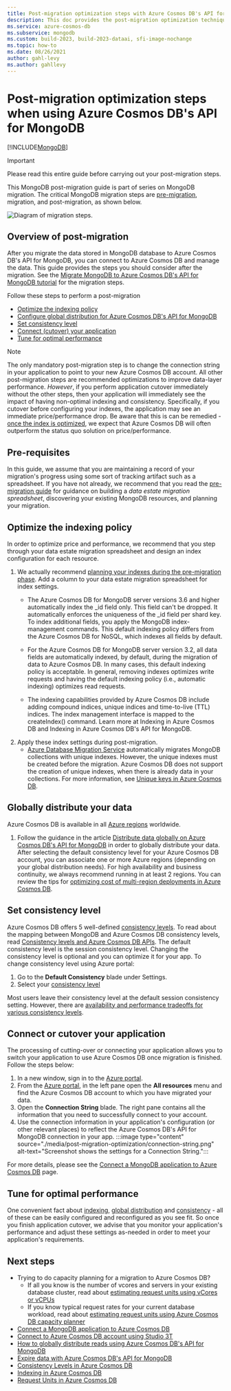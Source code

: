 ```yaml
---
title: Post-migration optimization steps with Azure Cosmos DB's API for MongoDB
description: This doc provides the post-migration optimization techniques from MongoDB to Azure Cosmos DB's APi for MongoDB.
ms.service: azure-cosmos-db
ms.subservice: mongodb
ms.custom: build-2023, build-2023-dataai, sfi-image-nochange
ms.topic: how-to
ms.date: 08/26/2021
author: gahl-levy
ms.author: gahllevy
---
```


# Post-migration optimization steps when using Azure Cosmos DB's API for MongoDB
[!INCLUDE[MongoDB](~/reusable-content/ce-skilling/azure/includes/cosmos-db/includes/appliesto-mongodb.md)]

> [!IMPORTANT]  
> Please read this entire guide before carrying out your post-migration steps.
>

This MongoDB post-migration guide is part of series on MongoDB migration. The critical MongoDB migration steps are [pre-migration](pre-migration-steps.md), migration, and post-migration, as shown below.

![Diagram of migration steps.](~/reusable-content/ce-skilling/azure/media/cosmos-db/overall-migration-steps.png)

## Overview of post-migration

After you migrate the data stored in MongoDB database to Azure Cosmos DB's API for MongoDB, you can connect to Azure Cosmos DB and manage the data. This guide provides the steps you should consider after the migration. See the [Migrate MongoDB to Azure Cosmos DB's API for MongoDB tutorial](../../dms/tutorial-mongodb-cosmos-db.md) for the migration steps.

Follow these steps to perform a post-migration

- [Optimize the indexing policy](#optimize-the-indexing-policy)
- [Configure global distribution for Azure Cosmos DB's API for MongoDB](#globally-distribute-your-data)
- [Set consistency level](#set-consistency-level)
- [Connect (cutover) your application](#connect-or-cutover-your-application)
- [Tune for optimal performance](#tune-for-optimal-performance)

> [!NOTE]
> The only mandatory post-migration step is to change the connection string in your application to point to your new Azure Cosmos DB account. All other post-migration steps are recommended optimizations to improve data-layer performance. *However*, if you perform application cutover immediately without the other steps, then your application will immediately see the impact of having non-optimal indexing and consistency. Specifically, if you cutover before configuring your indexes, the application may see an immediate price/performance drop. Be aware that this is can be remedied - [once the index is optimized](#optimize-the-indexing-policy), we expect that Azure Cosmos DB will often outperform the status quo solution on price/performance.
>

## Pre-requisites

In this guide, we assume that you are maintaining a record of your migration's progress using some sort of tracking artifact such as a spreadsheet. If you have not already, we recommend that you read the [pre-migration guide](pre-migration-steps.md) for guidance on building a *data estate migration spreadsheet*, discovering your existing MongoDB resources, and planning your migration.

## Optimize the indexing policy

In order to optimize price and performance, we recommend that you step through your data estate migration spreadsheet and design an index configuration for each resource. 
1. We actually recommend [planning your indexes during the pre-migration phase](pre-migration-steps.md#post-migration). Add a column to your data estate migration spreadsheet for index settings. 
   * The Azure Cosmos DB for MongoDB server versions 3.6 and higher automatically index the _id field only. This field can't be dropped. It automatically enforces the uniqueness of the _id field per shard key. To index additional fields, you apply the MongoDB index-management commands. This default indexing policy differs from the Azure Cosmos DB for NoSQL, which indexes all fields by default.

   * For the Azure Cosmos DB for MongoDB server version 3.2, all data fields are automatically indexed, by default, during the migration of data to Azure Cosmos DB. In many cases, this default indexing policy is acceptable. In general, removing indexes optimizes write requests and having the default indexing policy (i.e., automatic indexing) optimizes read requests.

   * The indexing capabilities provided by Azure Cosmos DB include adding compound indices, unique indices and time-to-live (TTL) indices. The index management interface is mapped to the createIndex() command. Learn more at Indexing in Azure Cosmos DB and Indexing in Azure Cosmos DB's API for MongoDB.
2. Apply these index settings during post-migration.
   * [Azure Database Migration Service](../../dms/tutorial-mongodb-cosmos-db.md) automatically migrates MongoDB collections with unique indexes. However, the unique indexes must be created before the migration. Azure Cosmos DB does not support the creation of unique indexes, when there is already data in your collections. For more information, see [Unique keys in Azure Cosmos DB](../unique-keys.md).

## Globally distribute your data

Azure Cosmos DB is available in all [Azure regions](https://azure.microsoft.com/regions/#services) worldwide. 
1. Follow the guidance in the article [Distribute data globally on Azure Cosmos DB's API for MongoDB](tutorial-global-distribution.md) in order to globally distribute your data. After selecting the default consistency level for your Azure Cosmos DB account, you can associate one or more Azure regions (depending on your global distribution needs). For high availability and business continuity, we always recommend running in at least 2 regions. You can review the tips for [optimizing cost of multi-region deployments in Azure Cosmos DB](../optimize-cost-regions.md).

## Set consistency level

Azure Cosmos DB offers 5 well-defined [consistency levels](../consistency-levels.md). To read about the mapping between MongoDB and Azure Cosmos DB consistency levels, read [Consistency levels and Azure Cosmos DB APIs](../consistency-levels.md). The default consistency level is the session consistency level. Changing the consistency level is optional and you can optimize it for your app. To change consistency level using Azure portal:

1. Go to the **Default Consistency** blade under Settings.
2. Select your [consistency level](../consistency-levels.md)

Most users leave their consistency level at the default session consistency setting. However, there are [availability and performance tradeoffs for various consistency levels](../consistency-levels.md).

## Connect or cutover your application

The processing of cutting-over or connecting your application allows you to switch your application to use Azure Cosmos DB once migration is finished. Follow the steps below:

1. In a new window, sign in to the [Azure portal](https://www.portal.azure.com/).
2. From the [Azure portal](https://www.portal.azure.com/), in the left pane open the **All resources** menu and find  the Azure Cosmos DB account to which you have migrated your data.
3. Open the **Connection String** blade. The right pane contains all the information that you need to successfully connect to your account.
4. Use the connection information in your application's configuration (or other relevant places) to reflect the Azure Cosmos DB's API for MongoDB connection in your app.
:::image type="content" source="./media/post-migration-optimization/connection-string.png" alt-text="Screenshot shows the settings for a Connection String.":::

For more details, please see the [Connect a MongoDB application to Azure Cosmos DB](connect-account.yml) page.

## Tune for optimal performance

One convenient fact about [indexing](#optimize-the-indexing-policy), [global distribution](#globally-distribute-your-data) and [consistency](#set-consistency-level) - all of these can be easily configured and reconfigured as you see fit. So once you finish application cutover, we advise that you monitor your application's performance and adjust these settings as-needed in order to meet your application's requirements.

## Next steps

* Trying to do capacity planning for a migration to Azure Cosmos DB?
    * If all you know is the number of vcores and servers in your existing database cluster, read about [estimating request units using vCores or vCPUs](../convert-vcore-to-request-unit.md) 
    * If you know typical request rates for your current database workload, read about [estimating request units using Azure Cosmos DB capacity planner](estimate-ru-capacity-planner.md)
* [Connect a MongoDB application to Azure Cosmos DB](connect-account.yml)
* [Connect to Azure Cosmos DB account using Studio 3T](connect-using-mongochef.md)
* [How to globally distribute reads using Azure Cosmos DB's API for MongoDB](readpreference-global-distribution.md)
* [Expire data with Azure Cosmos DB's API for MongoDB](time-to-live.md)
* [Consistency Levels in Azure Cosmos DB](../consistency-levels.md)
* [Indexing in Azure Cosmos DB](../index-overview.md)
* [Request Units in Azure Cosmos DB](../request-units.md)
